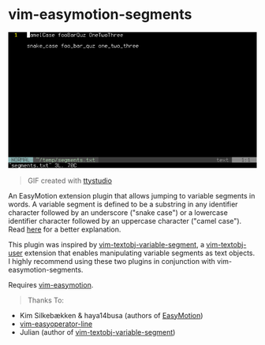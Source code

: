 # vim-easymotion-segments

![yas](demo.gif)
> GIF created with [ttystudio](https://github.com/chjj/ttystudio)

An EasyMotion extension plugin that allows jumping to variable segments in words. A variable segment is defined to be a
substring in any identifier character followed by an underscore ("snake case") or a lowercase identifier character
followed by an uppercase character ("camel case"). Read [here](https://github.com/Julian/vim-textobj-variable-segment)
for a better explanation.

This plugin was inspired by [vim-textobj-variable-segment](https://github.com/Julian/vim-textobj-variable-segment), a
[vim-textobj-user](https://github.com/kana/vim-textobj-user) extension that enables manipulating variable segments as
text objects. I highly recommend using these two plugins in conjunction with vim-easymotion-segments.


Requires [vim-easymotion](https://github.com/easymotion/vim-easymotion).


> Thanks To:
>
- Kim Silkebækken & haya14busa (authors of [EasyMotion](https://github.com/easymotion/vim-easymotion))
- [vim-easyoperator-line](https://github.com/haya14busa/vim-easyoperator-line)
- Julian (author of [vim-textobj-variable-segment](https://github.com/Julian/vim-textobj-variable-segment))

